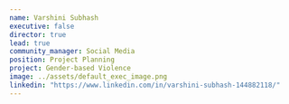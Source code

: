 ```yaml
---
name: Varshini Subhash
executive: false
director: true
lead: true
community_manager: Social Media
position: Project Planning
project: Gender-based Violence
image: ../assets/default_exec_image.png
linkedin: "https://www.linkedin.com/in/varshini-subhash-144882118/"
---
```

